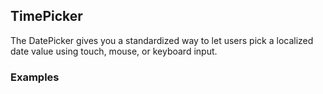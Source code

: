## TimePicker

The DatePicker gives you a standardized way to let users pick a localized date value using touch, mouse, or keyboard input.

### Examples
